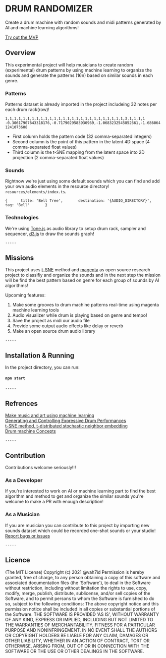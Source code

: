 # DRUM RANDOMIZER     

Create a drum machine with random sounds and midi patterns generated by AI and machine learning algorithms! 

[Try out the MVP](https://goofy-austin-f95b7a.netlify.app/)

## Overview

This experimental project will help musicians to create random (experimental) drum patterns by using machine learning to organize the sounds and generate the patterns (16n) based on similar sounds in each genre.    

### Patterns
Patterns dataset is already imported in the project includeing 32 notes per each drum rack(row)! 

` 1,1,1,1,1,1,1,1,1,1,1,1,1,1,1,1,1,1,1,1,1,1,1,1,1,1,1,3,1,1,1,1	-0.30617907643318176,-0.7179029583930969,-1.0683232545852661,-1.6860641241073608 `        

* First column holds the pattern code (32 comma-separated integers)
* Second column is the point of this pattern in the latent 4D space (4 comma-separated float values)
* Third column is the t-SNE mapping from the latent space into 2D projection (2 comma-separated float values)

### Sounds
Rightnow we're just using some default sounds which you can find and add your own audio elements in the resource directory!
`resources/elements/index.ts`.    

`{     
    title: 'Bell Tree',      
    destination: '{AUDIO_DIRECTORY}',       
    tag: 'Bell'      
}`        

### Technologies

We're using [Tone.js](https://tonejs.github.io/) as audio library to setup drum rack, sampler and sequencer, [d3.js](https://d3js.org/) to draw the sounds graph!

`-----`


## Missions      

This project uses [t-SNE](https://en.wikipedia.org/wiki/T-distributed_stochastic_neighbor_embedding) method and [magenta](https://magenta.tensorflow.org/) as open source research project to classifiy and organize the sounds and in the next step the mission will be find the best pattern based on genre for each group of sounds by AI algorithms!    

Upcoming features:
1. Make some grooves to drum machine patterns real-time using magenta machine learning tools
2. Audio visualizer while drum is playing based on genre and tempo!
3. Save the project as midi our audio file
4. Provide some output audio effects like delay or reverb
5. Make an open source drum audio library 


`-----`
## Installation & Running

In the project directory, you can run:

#### `npm start`         
      

`-----`     


## Refrences     

[Make music and art using machine learning](https://magenta.tensorflow.org)       
[Generating and Controlling Expressive Drum Performances](https://magenta.tensorflow.org/groovae)       
[t-SNE method, t-distributed stochastic neighbor embedding](https://en.wikipedia.org/wiki/T-distributed_stochastic_neighbor_embedding)     
[Drum machine Concepts](https://en.wikipedia.org/wiki/Drum_machine#:~:text=A%20drum%20machine%20is%20an,such%20as%20synthesized%20electronic%20tones.&text=Drum%20machines%20have%20had%20a,music%20in%20the%2020th%20century.)

`-----`


## Contribution     

Contributions welcome seriously!!!


### As a Developer 
If you're interested to work on AI or machine learning part to find the best algorithm and method to get and organize the similar sounds you're welcome to make a PR with enough description!


### As a Musician    
If you are musician you can contribute to this project by importing new sounds dataset which could be recorded one-shot sounds or your studio! [Report bugs or issues](https://github.com/vah7id/drum-randomizer/issues)     
 


`-----`    


## Licence      


(The MIT License) Copyright (c) 2021 @vah7id Permission is hereby granted, free of charge, to any person obtaining a copy of this software and associated documentation files (the 'Software'), to deal in the Software without restriction, including without limitation the rights to use, copy, modify, merge, publish, distribute, sublicense, and/or sell copies of the Software, and to permit persons to whom the Software is furnished to do so, subject to the following conditions: The above copyright notice and this permission notice shall be included in all copies or substantial portions of the Software. THE SOFTWARE IS PROVIDED 'AS IS', WITHOUT WARRANTY OF ANY KIND, EXPRESS OR IMPLIED, INCLUDING BUT NOT LIMITED TO THE WARRANTIES OF MERCHANTABILITY, FITNESS FOR A PARTICULAR PURPOSE AND NONINFRINGEMENT. IN NO EVENT SHALL THE AUTHORS OR COPYRIGHT HOLDERS BE LIABLE FOR ANY CLAIM, DAMAGES OR OTHER LIABILITY, WHETHER IN AN ACTION OF CONTRACT, TORT OR OTHERWISE, ARISING FROM, OUT OF OR IN CONNECTION WITH THE SOFTWARE OR THE USE OR OTHER DEALINGS IN THE SOFTWARE.
